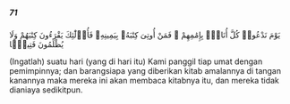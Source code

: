 ##### 71

<span class="ayah">يَوْمَ نَدْعُوا۟ كُلَّ أُنَاسٍۭ بِإِمَٰمِهِمْ ۖ فَمَنْ أُوتِىَ كِتَٰبَهُۥ بِيَمِينِهِۦ فَأُو۟لَٰٓئِكَ يَقْرَءُونَ كِتَٰبَهُمْ وَلَا يُظْلَمُونَ فَتِيلًۭا</span>

<span class="ayah_translation">(Ingatlah) suatu hari (yang di hari itu) Kami panggil tiap umat dengan pemimpinnya; dan barangsiapa yang diberikan kitab amalannya di tangan kanannya maka mereka ini akan membaca kitabnya itu, dan mereka tidak dianiaya sedikitpun.</span>
